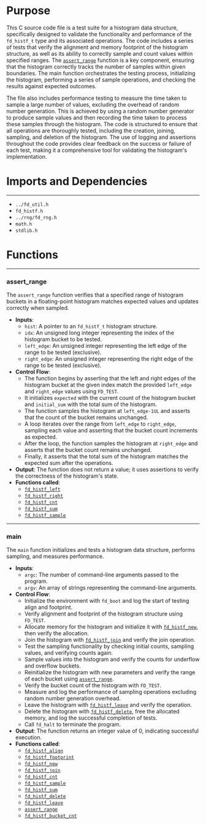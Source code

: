 # Purpose
This C source code file is a test suite for a histogram data structure, specifically designed to validate the functionality and performance of the `fd_histf_t` type and its associated operations. The code includes a series of tests that verify the alignment and memory footprint of the histogram structure, as well as its ability to correctly sample and count values within specified ranges. The [`assert_range`](#assert_range) function is a key component, ensuring that the histogram correctly tracks the number of samples within given boundaries. The main function orchestrates the testing process, initializing the histogram, performing a series of sample operations, and checking the results against expected outcomes.

The file also includes performance testing to measure the time taken to sample a large number of values, excluding the overhead of random number generation. This is achieved by using a random number generator to produce sample values and then recording the time taken to process these samples through the histogram. The code is structured to ensure that all operations are thoroughly tested, including the creation, joining, sampling, and deletion of the histogram. The use of logging and assertions throughout the code provides clear feedback on the success or failure of each test, making it a comprehensive tool for validating the histogram's implementation.
# Imports and Dependencies

---
- `../fd_util.h`
- `fd_histf.h`
- `../rng/fd_rng.h`
- `math.h`
- `stdlib.h`


# Functions

---
### assert\_range<!-- {{#callable:assert_range}} -->
The `assert_range` function verifies that a specified range of histogram buckets in a floating-point histogram matches expected values and updates correctly when sampled.
- **Inputs**:
    - `hist`: A pointer to an `fd_histf_t` histogram structure.
    - `idx`: An unsigned long integer representing the index of the histogram bucket to be tested.
    - `left_edge`: An unsigned integer representing the left edge of the range to be tested (exclusive).
    - `right_edge`: An unsigned integer representing the right edge of the range to be tested (exclusive).
- **Control Flow**:
    - The function begins by asserting that the left and right edges of the histogram bucket at the given index match the provided `left_edge` and `right_edge` values using `FD_TEST`.
    - It initializes `expected` with the current count of the histogram bucket and `initial_sum` with the total sum of the histogram.
    - The function samples the histogram at `left_edge-1UL` and asserts that the count of the bucket remains unchanged.
    - A loop iterates over the range from `left_edge` to `right_edge`, sampling each value and asserting that the bucket count increments as expected.
    - After the loop, the function samples the histogram at `right_edge` and asserts that the bucket count remains unchanged.
    - Finally, it asserts that the total sum of the histogram matches the expected sum after the operations.
- **Output**: The function does not return a value; it uses assertions to verify the correctness of the histogram's state.
- **Functions called**:
    - [`fd_histf_left`](fd_histf.h.driver.md#fd_histf_left)
    - [`fd_histf_right`](fd_histf.h.driver.md#fd_histf_right)
    - [`fd_histf_cnt`](fd_histf.h.driver.md#fd_histf_cnt)
    - [`fd_histf_sum`](fd_histf.h.driver.md#fd_histf_sum)
    - [`fd_histf_sample`](fd_histf.h.driver.md#fd_histf_sample)


---
### main<!-- {{#callable:main}} -->
The `main` function initializes and tests a histogram data structure, performs sampling, and measures performance.
- **Inputs**:
    - `argc`: The number of command-line arguments passed to the program.
    - `argv`: An array of strings representing the command-line arguments.
- **Control Flow**:
    - Initialize the environment with `fd_boot` and log the start of testing align and footprint.
    - Verify alignment and footprint of the histogram structure using `FD_TEST`.
    - Allocate memory for the histogram and initialize it with [`fd_histf_new`](fd_histf.h.driver.md#fd_histf_new), then verify the allocation.
    - Join the histogram with [`fd_histf_join`](fd_histf.h.driver.md#fd_histf_join) and verify the join operation.
    - Test the sampling functionality by checking initial counts, sampling values, and verifying counts again.
    - Sample values into the histogram and verify the counts for underflow and overflow buckets.
    - Reinitialize the histogram with new parameters and verify the range of each bucket using [`assert_range`](#assert_range).
    - Verify the bucket count of the histogram with `FD_TEST`.
    - Measure and log the performance of sampling operations excluding random number generation overhead.
    - Leave the histogram with [`fd_histf_leave`](fd_histf.h.driver.md#fd_histf_leave) and verify the operation.
    - Delete the histogram with [`fd_histf_delete`](fd_histf.h.driver.md#fd_histf_delete), free the allocated memory, and log the successful completion of tests.
    - Call `fd_halt` to terminate the program.
- **Output**: The function returns an integer value of 0, indicating successful execution.
- **Functions called**:
    - [`fd_histf_align`](fd_histf.h.driver.md#fd_histf_align)
    - [`fd_histf_footprint`](fd_histf.h.driver.md#fd_histf_footprint)
    - [`fd_histf_new`](fd_histf.h.driver.md#fd_histf_new)
    - [`fd_histf_join`](fd_histf.h.driver.md#fd_histf_join)
    - [`fd_histf_cnt`](fd_histf.h.driver.md#fd_histf_cnt)
    - [`fd_histf_sample`](fd_histf.h.driver.md#fd_histf_sample)
    - [`fd_histf_sum`](fd_histf.h.driver.md#fd_histf_sum)
    - [`fd_histf_delete`](fd_histf.h.driver.md#fd_histf_delete)
    - [`fd_histf_leave`](fd_histf.h.driver.md#fd_histf_leave)
    - [`assert_range`](#assert_range)
    - [`fd_histf_bucket_cnt`](fd_histf.h.driver.md#fd_histf_bucket_cnt)


